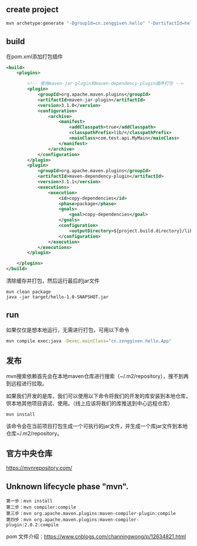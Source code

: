 ## create project
```sh
mvn archetype:generate "-DgroupId=cn.zenggiven.hello" "-DartifactId=hello" "-DarchetypeArtifactId=maven-archetype-quickstart" "-DinteractiveMode=false"
```

## build
在pom.xml添加打包插件
```xml
<build>
    <plugins>

        <!-- 使用maven-jar-plugin和maven-dependency-plugin插件打包 -->
        <plugin>
            <groupId>org.apache.maven.plugins</groupId>
            <artifactId>maven-jar-plugin</artifactId>
            <version>3.1.0</version>
            <configuration>
                <archive>
                    <manifest>
                        <addClasspath>true</addClasspath>
                        <classpathPrefix>lib/</classpathPrefix>
                        <mainClass>com.test.api.MyMain</mainClass>
                    </manifest>
                </archive>
            </configuration>
        </plugin>
        <plugin>
            <groupId>org.apache.maven.plugins</groupId>
            <artifactId>maven-dependency-plugin</artifactId>
            <version>3.1.1</version>
            <executions>
                <execution>
                    <id>copy-dependencies</id>
                    <phase>package</phase>
                    <goals>
                        <goal>copy-dependencies</goal>
                    </goals>
                    <configuration>
                        <outputDirectory>${project.build.directory}/lib</outputDirectory>
                    </configuration>
                </execution>
            </executions>
        </plugin>

    </plugins>
</build>
```

清除缓存并打包，然后运行最后的jar文件
```
mvn clean package
java -jar target/hello-1.0-SNAPSHOT.jar
```

## run
如果仅仅是想本地运行，无需进行打包，可用以下命令
```sh
mvn compile exec:java -Dexec.mainClass="cn.zenggiven.hello.App"
```

## 发布
mvn搜索依赖首先会在本地maven仓库进行搜索（~/.m2/repository），搜不到再到远程进行拉取。

如果我们开发的是库，我们可以使用以下命令将我们的开发的库安装到本地仓库，供本地其他项目调试、使用。（线上应该将我们的库推送到中心远程仓库）
```
mvn install
```
该命令会在当前项目打包生成一个可执行的jar文件，并生成一个库jar文件到本地仓库~/.m2/repository。

## 官方中央仓库
https://mvnrepository.com/

## Unknown lifecycle phase "mvn".
```
第一步：mvn install
第二步：mvn compiler:compile
第三步：mvn org.apache.maven.plugins:maven-compiler-plugin:compile
第四步：mvn org.apache.maven.plugins:maven-compiler-plugin:2.0.2:compile
```

pom 文件介绍：https://www.cnblogs.com/channingwong/p/12634821.html